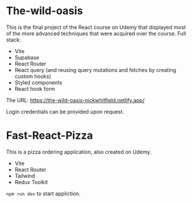 # The-wild-oasis
This is the final project of the React course on Udemy that displayed most of the more advanced techniques that were acquired over the course.
Full stack:
- Vite
- Supabase
- React Router
- React query (and reusing query mutations and fetches by creating custom hooks)
- Styled components
- React hook form
  
The URL: https://the-wild-oasis-nickwhitfield.netlify.app/

Login credentials can be provided upon request.

# Fast-React-Pizza
This is a pizza ordering application, also created on Udemy. 
- Vite
- React Router
- Tailwind
- Redux Toolkit

```npm run dev``` to start appliction.

